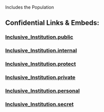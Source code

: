 
Includes the Population 







## Confidential Links & Embeds: 

### [Inclusive_Institution.public](/_public\Economics\Institution/Inclusive_Institution.public.md) 

### [Inclusive_Institution.internal](/_internal\Economics\Institution/Inclusive_Institution.internal.md) 

### [Inclusive_Institution.protect](/_protect\Economics\Institution/Inclusive_Institution.protect.md) 

### [Inclusive_Institution.private](/_private\Economics\Institution/Inclusive_Institution.private.md) 

### [Inclusive_Institution.personal](/_personal\Economics\Institution/Inclusive_Institution.personal.md) 

### [Inclusive_Institution.secret](/_secret\Economics\Institution/Inclusive_Institution.secret.md)

